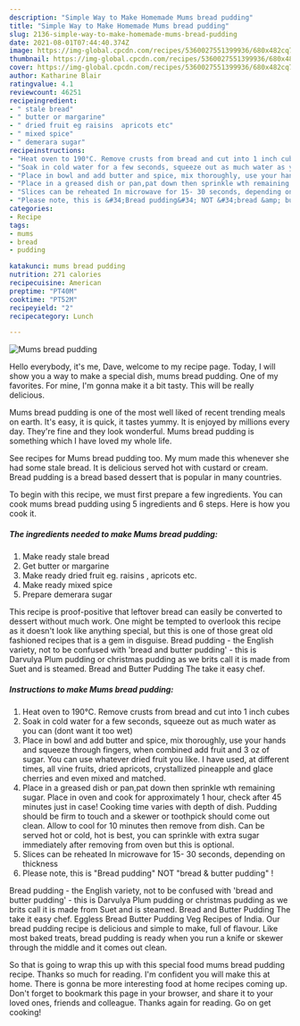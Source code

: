 ```yaml
---
description: "Simple Way to Make Homemade Mums bread pudding"
title: "Simple Way to Make Homemade Mums bread pudding"
slug: 2136-simple-way-to-make-homemade-mums-bread-pudding
date: 2021-08-01T07:44:40.374Z
image: https://img-global.cpcdn.com/recipes/5360027551399936/680x482cq70/mums-bread-pudding-recipe-main-photo.jpg
thumbnail: https://img-global.cpcdn.com/recipes/5360027551399936/680x482cq70/mums-bread-pudding-recipe-main-photo.jpg
cover: https://img-global.cpcdn.com/recipes/5360027551399936/680x482cq70/mums-bread-pudding-recipe-main-photo.jpg
author: Katharine Blair
ratingvalue: 4.1
reviewcount: 46251
recipeingredient:
- " stale bread"
- " butter or margarine"
- " dried fruit eg raisins  apricots etc"
- " mixed spice"
- " demerara sugar"
recipeinstructions:
- "Heat oven to 190°C. Remove crusts from bread and cut into 1 inch cubes"
- "Soak in cold water for a few seconds, squeeze out as much water as you can (dont want it too wet)"
- "Place in bowl and add butter and spice, mix thoroughly, use your hands and squeeze through fingers, when combined add fruit and 3 oz of sugar. You can use whatever dried fruit you like. I have used, at different times, all vine fruits, dried apricots, crystallized pineapple and glace cherries and even mixed and matched."
- "Place in a greased dish or pan,pat down then sprinkle wth remaining sugar. Place in oven and cook for approximately 1 hour, check after 45 minutes just in case! Cooking time varies with depth of dish. Pudding should be firm to touch and a skewer or toothpick should come out clean. Allow to cool for 10 minutes then remove from dish. Can be served hot or cold, hot is best, you can sprinkle with extra sugar immediately after removing from oven but this is optional."
- "Slices can be reheated In microwave for 15- 30 seconds, depending on thickness"
- "Please note, this is &#34;Bread pudding&#34; NOT &#34;bread &amp; butter pudding&#34; !"
categories:
- Recipe
tags:
- mums
- bread
- pudding

katakunci: mums bread pudding 
nutrition: 271 calories
recipecuisine: American
preptime: "PT40M"
cooktime: "PT52M"
recipeyield: "2"
recipecategory: Lunch

---
```



![Mums bread pudding](https://img-global.cpcdn.com/recipes/5360027551399936/680x482cq70/mums-bread-pudding-recipe-main-photo.jpg)

Hello everybody, it's me, Dave, welcome to my recipe page. Today, I will show you a way to make a special dish, mums bread pudding. One of my favorites. For mine, I'm gonna make it a bit tasty. This will be really delicious.

Mums bread pudding is one of the most well liked of recent trending meals on earth. It's easy, it is quick, it tastes yummy. It is enjoyed by millions every day. They're fine and they look wonderful. Mums bread pudding is something which I have loved my whole life.

See recipes for Mums bread pudding too. My mum made this whenever she had some stale bread. It is delicious served hot with custard or cream. Bread pudding is a bread based dessert that is popular in many countries.


To begin with this recipe, we must first prepare a few ingredients. You can cook mums bread pudding using 5 ingredients and 6 steps. Here is how you cook it.

<!--inarticleads1-->

##### The ingredients needed to make Mums bread pudding:

1. Make ready  stale bread
1. Get  butter or margarine
1. Make ready  dried fruit eg. raisins , apricots etc.
1. Make ready  mixed spice
1. Prepare  demerara sugar


This recipe is proof-positive that leftover bread can easily be converted to dessert without much work. One might be tempted to overlook this recipe as it doesn&#39;t look like anything special, but this is one of those great old fashioned recipes that is a gem in disguise. Bread pudding - the English variety, not to be confused with &#39;bread and butter pudding&#39; - this is Darvulya Plum pudding or christmas pudding as we brits call it is made from Suet and is steamed. Bread and Butter Pudding The take it easy chef. 

<!--inarticleads2-->

##### Instructions to make Mums bread pudding:

1. Heat oven to 190°C. Remove crusts from bread and cut into 1 inch cubes
1. Soak in cold water for a few seconds, squeeze out as much water as you can (dont want it too wet)
1. Place in bowl and add butter and spice, mix thoroughly, use your hands and squeeze through fingers, when combined add fruit and 3 oz of sugar. You can use whatever dried fruit you like. I have used, at different times, all vine fruits, dried apricots, crystallized pineapple and glace cherries and even mixed and matched.
1. Place in a greased dish or pan,pat down then sprinkle wth remaining sugar. Place in oven and cook for approximately 1 hour, check after 45 minutes just in case! Cooking time varies with depth of dish. Pudding should be firm to touch and a skewer or toothpick should come out clean. Allow to cool for 10 minutes then remove from dish. Can be served hot or cold, hot is best, you can sprinkle with extra sugar immediately after removing from oven but this is optional.
1. Slices can be reheated In microwave for 15- 30 seconds, depending on thickness
1. Please note, this is &#34;Bread pudding&#34; NOT &#34;bread &amp; butter pudding&#34; !


Bread pudding - the English variety, not to be confused with &#39;bread and butter pudding&#39; - this is Darvulya Plum pudding or christmas pudding as we brits call it is made from Suet and is steamed. Bread and Butter Pudding The take it easy chef. Eggless Bread Butter Pudding Veg Recipes of India. Our bread pudding recipe is delicious and simple to make, full of flavour. Like most baked treats, bread pudding is ready when you run a knife or skewer through the middle and it comes out clean. 

So that is going to wrap this up with this special food mums bread pudding recipe. Thanks so much for reading. I'm confident you will make this at home. There is gonna be more interesting food at home recipes coming up. Don't forget to bookmark this page in your browser, and share it to your loved ones, friends and colleague. Thanks again for reading. Go on get cooking!
